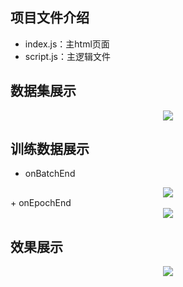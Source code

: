## 项目文件介绍
+ index.js：主html页面
+ script.js：主逻辑文件

## 数据集展示
<div align="center">
  <img src="https://user-images.githubusercontent.com/41555864/155906754-d455aa6e-b4de-4b1b-98ef-744bf4356dd1.png">
</div>

## 训练数据展示
+ onBatchEnd

<div align="center">
  <img src="https://user-images.githubusercontent.com/41555864/155906772-503537cf-607f-48ce-96eb-e129438cae4c.png">
</div>
+ onEpochEnd

<div align="center">
  <img src="https://user-images.githubusercontent.com/41555864/155906787-657979fa-81e6-4f31-85f6-16083aa52287.png">
</div>

## 效果展示

<div align="center">
  <img src="https://user-images.githubusercontent.com/41555864/155906814-ccd0f4cc-c4f9-4f52-8444-ffa3eb2d6cee.png">
</div>
